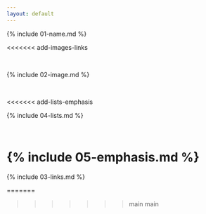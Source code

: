 ```yaml
---
layout: default
---
```


{% include 01-name.md %}

 <<<<<<< add-images-links

 <br>

 {% include 02-image.md %}

 <br>

 <<<<<<< add-lists-emphasis
 <br>

 {% include 04-lists.md %}

 <br>

 {% include 05-emphasis.md %}
 =======
  {% include 03-links.md %}

  =======
  >>>>>>> main
 >>>>>>> main
